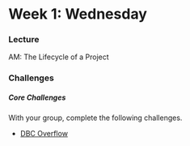 # Week 1: Wednesday

### Lecture

AM: The Lifecycle of a Project

### Challenges

##### Core Challenges

With your group, complete the following challenges.

- [DBC Overflow](../../../../overflow-challenge)

